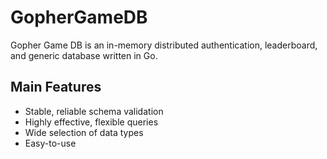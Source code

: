 # GopherGameDB
Gopher Game DB is an in-memory distributed authentication, leaderboard, and generic database written in Go.

## Main Features
  - Stable, reliable schema validation
  - Highly effective, flexible queries
  - Wide selection of data types
  - Easy-to-use
  
